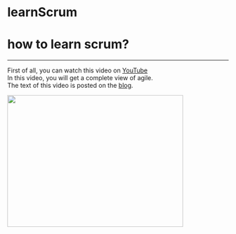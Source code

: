 # learnScrum

# how to learn scrum?
---------------------
[YouTube]: <https://www.youtube.com/watch?v=502ILHjX9EE>
[blog]: <https://blog.crisp.se/2012/10/25/henrikkniberg/agile-product-ownership-in-a-nutshell>
First of all, you can watch this video on [YouTube]<br>
In this video, you will get a complete view of agile.<br>
The text of this video is posted on the [blog].

<img src="https://user-images.githubusercontent.com/92257857/183408659-be93c96f-7c31-4de5-bded-acea16ffce62.png" width="400" height="300">
